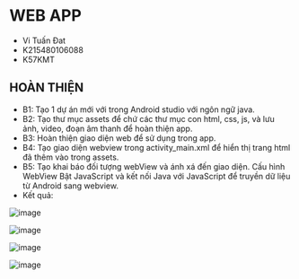 # WEB APP
- Vi Tuấn Đat
- K215480106088
- K57KMT
## HOÀN THIỆN
- B1: Tạo 1 dự án mới với trong Android studio với ngôn ngữ java.
- B2: Tạo thư mục assets để chứ các thư mục con html, css, js, và lưu ảnh, video, đoạn âm thanh để hoàn thiện app.
- B3: Hoàn thiện giao diện web để sử dụng trong app.
- B4: Tạo giao diện webview trong activity_main.xml để hiển thị trang html đã thêm vào trong assets.
- B5: Tạo khai báo đối tượng webView và ánh xá đến giao diện. Cấu hình WebView Bật JavaScript và kết nối Java với JavaScript để truyền dữ liệu từ Android sang webview.
- Kết quả:
  
![image](https://github.com/user-attachments/assets/38dab73d-3521-4963-b4d7-25574ed58b59)

![image](https://github.com/user-attachments/assets/b27eb4ba-825c-4eeb-b58b-5c7030f57648)

![image](https://github.com/user-attachments/assets/67dd29bc-b600-4f28-b9c7-69ac0c86badb)

![image](https://github.com/user-attachments/assets/88d6033c-c9c5-4f1e-827b-44b88815be74)



